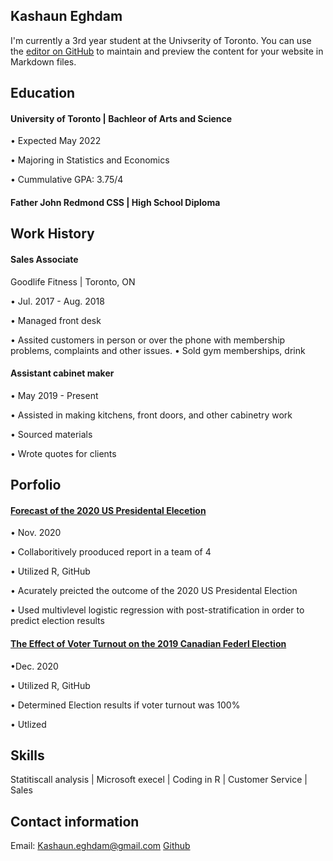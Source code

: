 ## Kashaun Eghdam
I'm currently a 3rd year student at the Univserity of Toronto. 
You can use the [editor on GitHub](https://github.com/kashaun52/Resume/edit/gh-pages/index.md) to maintain and preview the content for your website in Markdown files.


## Education
#### University of Toronto | Bachleor of Arts and Science            
• Expected May 2022

• Majoring in Statistics and Economics 

• Cummulative GPA: 3.75/4
#### Father John Redmond CSS | High School Diploma                   

## Work History 
#### Sales Associate                                             
Goodlife Fitness | Toronto, ON

• Jul. 2017 - Aug. 2018

• Managed front desk

• Assited customers in person or over the phone with membership problems, complaints and other issues.
• Sold gym memberships, drink

#### Assistant cabinet maker                       
• May 2019 - Present 

• Assisted in making kitchens, front doors, and other cabinetry work

• Sourced materials

• Wrote quotes for clients 

## Porfolio 

#### [Forecast of the 2020 US Presidental Elecetion]()
• Nov. 2020

• Collaboritively prooduced report in a team of 4

• Utilized R, GitHub 

• Acurately preicted the outcome of the 2020 US Presidental Election

• Used multivlevel logistic regression with post-stratification in order to predict election results 
#### [The Effect of Voter Turnout on the 2019 Canadian Federl Election]("https://github.com/kashaun52/The-effect-of-voter-turnout-on-the-2019-canadian-federal-election")
•Dec. 2020

• Utilized R, GitHub

• Determined Election results if voter turnout was 100%

• Utlized 
## Skills
Statitiscall analysis | Microsoft execel | Coding in R | Customer Service | Sales


## Contact information

Email: Kashaun.eghdam@gmail.com
[Github](https://github.com/kashaun52)
